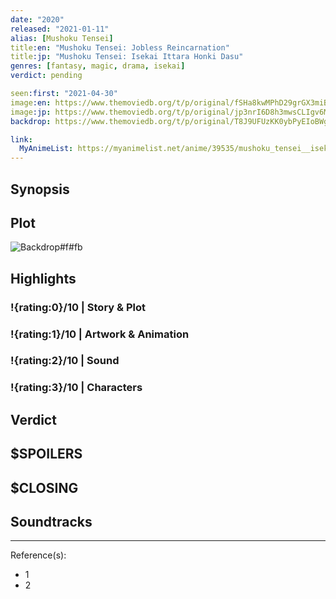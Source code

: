```yaml
---
date: "2020"
released: "2021-01-11"
alias: [Mushoku Tensei]
title:en: "Mushoku Tensei: Jobless Reincarnation"
title:jp: "Mushoku Tensei: Isekai Ittara Honki Dasu"
genres: [fantasy, magic, drama, isekai]
verdict: pending

seen:first: "2021-04-30"
image:en: https://www.themoviedb.org/t/p/original/fSHa8kwMPhD29grGX3miBq1BWCN.jpg
image:jp: https://www.themoviedb.org/t/p/original/jp3nrI6D8h3mwsCLIgv6MFQvV6Q.jpg
backdrop: https://www.themoviedb.org/t/p/original/T8J9UFUzKK0ybPyEIoBWgOQHoa.jpg

link:
  MyAnimeList: https://myanimelist.net/anime/39535/mushoku_tensei__isekai_ittara_honki_dasu
---
```



## Synopsis

## Plot

![Backdrop#f#fb](https://www.themoviedb.org/t/p/original/5OdAoJBlVmERjKA2CpjSl5zERAA.jpg "Source: TMDB")

## Highlights

### !{rating:0}/10 | Story & Plot

### !{rating:1}/10 | Artwork & Animation

### !{rating:2}/10 | Sound

### !{rating:3}/10 | Characters

## Verdict

## $SPOILERS

## $CLOSING

## Soundtracks

***
Reference(s):

- 1
- 2
